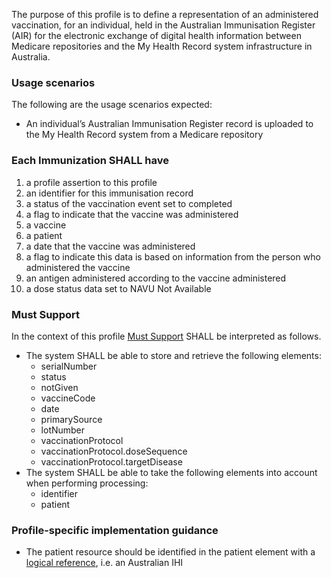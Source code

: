 The purpose of this profile is to define a representation of an administered vaccination, for an individual, held in the Australian Immunisation Register (AIR) for the electronic exchange of digital health information between Medicare repositories and the My Health Record system infrastructure in Australia.


### **Usage scenarios**
The following are the usage scenarios expected:
* An individual’s Australian Immunisation Register record is uploaded to the My Health Record system from a Medicare repository


### **Each Immunization SHALL have**
1. a profile assertion to this profile
1. an identifier for this immunisation record
1. a status of the vaccination event set to completed
1. a flag to indicate that the vaccine was administered
1. a vaccine
1. a patient
1. a date that the vaccine was administered 
1. a flag to indicate this data is based on information from the person who administered the vaccine
1. an antigen administered according to the vaccine administered
1. a dose status data set to NAVU Not Available 


### **Must Support**
In the context of this profile [Must Support](http://hl7.org/fhir/STU3/conformance-rules.html#mustSupport) SHALL be interpreted as follows.
* The system SHALL be able to store and retrieve the following elements:
   * serialNumber
   * status
   * notGiven
   * vaccineCode
   * date
   * primarySource
   * lotNumber
   * vaccinationProtocol
   * vaccinationProtocol.doseSequence
   * vaccinationProtocol.targetDisease
* The system SHALL be able to take the following elements into account when performing processing:
    * identifier
    * patient


### **Profile-specific implementation guidance**
* The patient resource should be identified in the patient element with a [logical reference](https://www.hl7.org/fhir/STU3/references.html#logical), i.e. an Australian IHI


